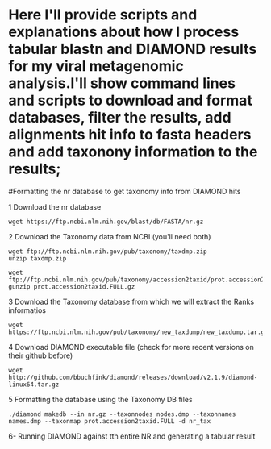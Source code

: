 # Here I'll provide scripts and explanations about how I process tabular blastn and DIAMOND results for my viral metagenomic analysis.I'll show command lines and scripts to download and format databases, filter the results, add alignments hit info to fasta headers and add taxonony information to the results;

#Formatting the nr database to get taxonomy info from DIAMOND hits

  1 Download the nr database
  
    wget https://ftp.ncbi.nlm.nih.gov/blast/db/FASTA/nr.gz
   
  2 Download the Taxonomy data from NCBI (you'll need both)

    wget ftp://ftp.ncbi.nlm.nih.gov/pub/taxonomy/taxdmp.zip
    unzip taxdmp.zip

    wget ftp://ftp.ncbi.nlm.nih.gov/pub/taxonomy/accession2taxid/prot.accession2taxid.FULL.gz
    gunzip prot.accession2taxid.FULL.gz

  3 Download the Taxonomy database from which we will extract the Ranks informatios

    wget https://ftp.ncbi.nlm.nih.gov/pub/taxonomy/new_taxdump/new_taxdump.tar.gz
      
  4 Download DIAMOND executable file (check for more recent versions on their github before)

    wget http://github.com/bbuchfink/diamond/releases/download/v2.1.9/diamond-linux64.tar.gz

  5 Formatting the database using the Taxonomy DB files

    ./diamond makedb --in nr.gz --taxonnodes nodes.dmp --taxonnames names.dmp --taxonmap prot.accession2taxid.FULL -d nr_tax

  6- Running DIAMOND against tth entire NR and generating a tabular result






